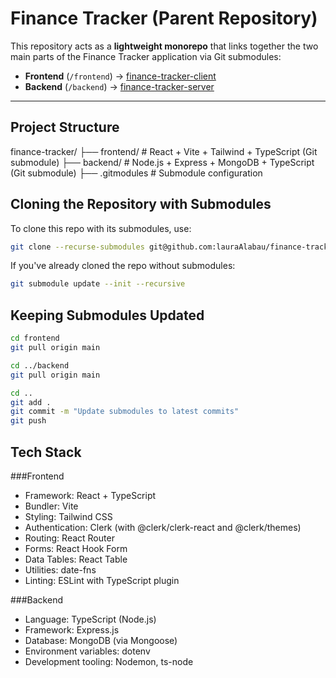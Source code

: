# Finance Tracker (Parent Repository)

This repository acts as a **lightweight monorepo** that links together the two main parts of the Finance Tracker application via Git submodules:

- **Frontend** (`/frontend`) → [finance-tracker-client](https://github.com/lauraAlabau/finance-tracker-client)
- **Backend** (`/backend`) → [finance-tracker-server](https://github.com/lauraAlabau/finance-tracker-server)

---

## Project Structure
finance-tracker/ 
├── frontend/ # React + Vite + Tailwind + TypeScript (Git submodule)
├── backend/ # Node.js + Express + MongoDB + TypeScript (Git submodule)
├── .gitmodules # Submodule configuration


## Cloning the Repository with Submodules

To clone this repo with its submodules, use:

```bash
git clone --recurse-submodules git@github.com:lauraAlabau/finance-tracker.git
```

If you've already cloned the repo without submodules:

```bash
git submodule update --init --recursive
```

## Keeping Submodules Updated

```bash
cd frontend
git pull origin main
```
```bash
cd ../backend
git pull origin main
```
```bash
cd ..
git add .
git commit -m "Update submodules to latest commits"
git push
```

## Tech Stack
###Frontend
- Framework: React + TypeScript
- Bundler: Vite
- Styling: Tailwind CSS
- Authentication: Clerk (with @clerk/clerk-react and @clerk/themes)
- Routing: React Router
- Forms: React Hook Form
- Data Tables: React Table
- Utilities: date-fns
- Linting: ESLint with TypeScript plugin

###Backend
- Language: TypeScript (Node.js)
- Framework: Express.js
- Database: MongoDB (via Mongoose)
- Environment variables: dotenv
- Development tooling: Nodemon, ts-node
